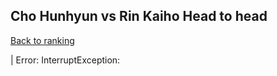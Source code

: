 ## Cho Hunhyun vs Rin Kaiho Head to head

[Back to ranking](../../index.md)




| Error: InterruptException:




